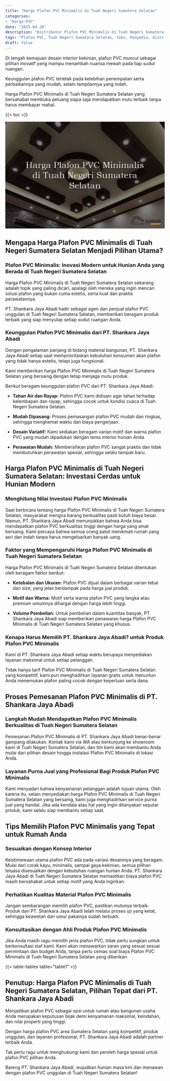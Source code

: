 ```yaml
---
title: "Harga Plafon PVC Minimalis di Tuah Negeri Sumatera Selatan"
categories: 
- "Harga-PVC"
date: "2025-04-20"
description: "Distributor Plafon PVC Minimalis di Tuah Negeri Sumatera Selatan untuk hunian, perkantoran, dan gerai. Panel berkualitas, pilihan motif, pilihan warna elegan, dengan layanan instalasi oleh tim ahli dan jaminan resmi!|Jasa distribusi Plafon PVC Minimalis di Tuah Negeri Sumatera Selatan untuk kebutuhan hunian, perkantoran, atau gerai, beserta panel berkualitas dan instalasi oleh teknisi ahli serta kepastian resmi.|Pilihan Plafon PVC Minimalis di Tuah Negeri Sumatera Selatan yang terbukti untuk hunian, kantor, serta toko, bersama material berkualitas dan pemasangan dikerjakan oleh tim berpengalaman serta garansi resmi.|Distribusi Plafon PVC Minimalis di Tuah Negeri Sumatera Selatan untuk tempat tinggal, kantor, serta gerai, beserta material berkualitas dan instalasi oleh teknisi profesional, lengkap dengan kepastian resmi.}"
tags: "Plafon PVC, Tuah Negeri Sumatera Selatan, toko, Penyedia, distributor"
draft: false
---
```


Di tengah kemajuan desain interior kekinian, plafon PVC muncul sebagai pilihan inovatif yang mampu menambah nuansa mewah pada tiap sudut ruangan.

Keunggulan plafon PVC terletak pada kelebihan penempatan serta perbaikannya yang mudah, selain tampilannya yang indah.

Harga Plafon PVC Minimalis di Tuah Negeri Sumatera Selatan yang bersahabat membuka peluang siapa saja mendapatkan mutu terbaik tanpa harus membayar mahal.

{{< toc >}}

![Harga Plafon PVC Minimalis di Tuah Negeri Sumatera Selatan](/images/Harga-PVC/Harga-Plafon-PVC-Minimalis-di-Tuah-Negeri-Sumatera-Selatan.png)


## Mengapa Harga Plafon PVC Minimalis di Tuah Negeri Sumatera Selatan Menjadi Pilihan Utama?

### Plafon PVC Minimalis: Inovasi Modern untuk Hunian Anda yang Berada di Tuah Negeri Sumatera Selatan

Harga Plafon PVC Minimalis di Tuah Negeri Sumatera Selatan sekarang adalah topik yang paling dicari, apalagi oleh mereka yang ingin mencari solusi plafon yang bukan cuma estetis, serta kuat dan praktis perawatannya.

PT. Shankara Jaya Abadi hadir sebagai agen dan penjual plafon PVC unggulan di Tuah Negeri Sumatera Selatan, memberikan beragam produk terbaik yang siap menyulap setiap sudut ruangan Anda.

### Keunggulan Plafon PVC Minimalis dari PT. Shankara Jaya Abadi

Dengan pengalaman panjang di bidang material bangunan, PT. Shankara Jaya Abadi setiap saat memprioritaskan kebutuhan konsumen akan plafon yang tidak hanya estetis, tetapi juga fungsional.

Kami memberikan harga Plafon PVC Minimalis di Tuah Negeri Sumatera Selatan yang bersaing dengan tetap menjaga mutu produk.

Berikut beragam keunggulan plafon PVC dari PT. Shankara Jaya Abadi:

- **Tahan Air dan Rayap:** Plafon PVC kami didisain agar tahan terhadap kelembapan dan rayap, sehingga cocok untuk kondisi cuaca di Tuah Negeri Sumatera Selatan.

- **Mudah Dipasang:** Proses pemasangan plafon PVC mudah dan ringkas, sehingga menghemat waktu dan biaya pengerjaan.

- **Desain Variatif:** Kami sediakan beragam varian motif dan warna plafon PVC yang mudah dipadukan dengan tema interior hunian Anda.

- **Perawatan Mudah:** Membersihkan plafon PVC sangat praktis dan tidak membutuhkan perawatan spesial, sehingga selalu tampak baru.

## Harga Plafon PVC Minimalis di Tuah Negeri Sumatera Selatan: Investasi Cerdas untuk Hunian Modern

### Menghitung Nilai Investasi Plafon PVC Minimalis

Saat berbicara tentang harga Plafon PVC Minimalis di Tuah Negeri Sumatera Selatan, masyarakat mengira barang berkualitas pasti butuh biaya besar. Namun, PT. Shankara Jaya Abadi menunjukkan bahwa Anda bisa mendapatkan plafon PVC berkualitas tinggi dengan harga yang amat bersaing. Kami percaya bahwa semua orang patut menikmati rumah yang asri dan indah tanpa harus mengeluarkan banyak uang.

### Faktor yang Mempengaruhi Harga Plafon PVC Minimalis di Tuah Negeri Sumatera Selatan

Harga Plafon PVC Minimalis di Tuah Negeri Sumatera Selatan ditentukan oleh beragam faktor berikut:

- **Ketebalan dan Ukuran:** Plafon PVC dijual dalam berbagai varian tebal dan size, yang jelas berdampak pada harga jual produk.

- **Motif dan Warna:** Motif serta warna plafon PVC yang langka atau premium umumnya dihargai dengan harga lebih tinggi.

- **Volume Pembelian:** Untuk pembelian dalam kuantitas banyak, PT. Shankara Jaya Abadi siap memberikan penawaran harga Plafon PVC Minimalis di Tuah Negeri Sumatera Selatan yang khusus.

### Kenapa Harus Memilih PT. Shankara Jaya Abadi? untuk Produk Plafon PVC Minimalis

Kami di PT. Shankara Jaya Abadi setiap waktu berupaya menyediakan layanan maksimal untuk setiap pelanggan.

Tidak hanya tarif Plafon PVC Minimalis di Tuah Negeri Sumatera Selatan yang kompetitif, kami pun menghadirkan layanan gratis untuk menuntun Anda menemukan plafon paling cocok dengan keperluan serta dana.

## Proses Pemesanan Plafon PVC Minimalis di PT. Shankara Jaya Abadi

### Langkah Mudah Mendapatkan Plafon PVC Minimalis Berkualitas di Tuah Negeri Sumatera Selatan

Pemesanan Plafon PVC Minimalis di PT. Shankara Jaya Abadi benar-benar gampang dilakukan. Kontak kami via WA atau berkunjung ke showroom kami di Tuah Negeri Sumatera Selatan, dan tim kami akan membantu Anda mulai dari pilihan desain hingga instalasi Plafon PVC Minimalis di lokasi Anda.

### Layanan Purna Jual yang Profesional Bagi Produk Plafon PVC Minimalis

Kami menyadari bahwa kenyamanan pelanggan adalah tujuan utama. Oleh karena itu, selain menyediakan harga Plafon PVC Minimalis di Tuah Negeri Sumatera Selatan yang bersaing, kami juga menghadirkan service purna jual yang handal. Jika ada kendala atau hal yang ingin ditanyakan seputar produk, kami selalu siap membantu setiap saat.

## Tips Memilih Plafon PVC Minimalis yang Tepat untuk Rumah Anda

### Sesuaikan dengan Konsep Interior

Keistimewaan utama plafon PVC ada pada variasi desainnya yang beragam. Mulai dari corak kayu, minimalis, sampai gaya kekinian, semua pilihan leluasa disesuaikan dengan kebutuhan ruangan hunian Anda. PT. Shankara Jaya Abadi di Tuah Negeri Sumatera Selatan memastikan biaya plafon PVC masih bersahabat untuk setiap motif yang Anda inginkan.

### Perhatikan Kualitas Material Plafon PVC Minimalis

Jangan sembarangan memilih plafon PVC, pastikan mutunya terbaik. Produk dari PT. Shankara Jaya Abadi telah melalui proses uji yang ketat, sehingga keawetan dan umur pakainya sudah terbukti.

### Konsultasikan dengan Ahli Produk Plafon PVC Minimalis

Jika Anda masih ragu memilih jenis plafon PVC, tidak perlu sungkan untuk berkonsultasi staf kami. Kami akan menawarkan saran yang sesuai sesuai permintaan dan budget Anda, tanpa perlu cemas soal biaya Plafon PVC Minimalis di Tuah Negeri Sumatera Selatan yang diberikan.

{{< table-tables table="table1" >}}

## Penutup: Harga Plafon PVC Minimalis di Tuah Negeri Sumatera Selatan, Pilihan Tepat dari PT. Shankara Jaya Abadi

Menjadikan plafon PVC sebagai opsi untuk rumah atau bangunan usaha Anda merupakan keputusan bijak demi kenyamanan maksimal, keindahan, dan nilai properti yang tinggi.

Dengan harga plafon PVC area Sumatera Selatan yang kompetitif, produk unggulan, dan layanan profesional, PT. Shankara Jaya Abadi adalah partner terbaik Anda.

Tak perlu ragu untuk menghubungi kami dan peroleh harga spesial untuk plafon PVC pilihan Anda.

Bareng PT. Shankara Jaya Abadi, wujudkan hunian masa kini dan menawan dengan plafon PVC unggulan di Tuah Negeri Sumatera Selatan!